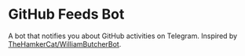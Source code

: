 # GitHub Feeds Bot

A bot that notifies you about GitHub activities on Telegram. Inspired by [TheHamkerCat/WilliamButcherBot](https://github.com/TheHamkerCat/WilliamButcherBot).
